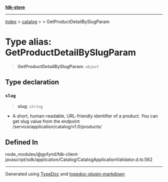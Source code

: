 [**fdk-store**](../../../README.md)
***

[Index](../../../API.md) > [catalog](../../README.md) > [<internal>](../README.md) > GetProductDetailBySlugParam

# Type alias: GetProductDetailBySlugParam

> **GetProductDetailBySlugParam**: `object`

## Type declaration

### `slug`

> **slug**: `string`

- A short, human-readable, URL-friendly identifier of
a product. You can get slug value from the endpoint
/service/application/catalog/v1.0/products/

## Defined In

node\_modules/@gofynd/fdk-client-javascript/sdk/application/Catalog/CatalogApplicationValidator.d.ts:562

***
Generated using [TypeDoc](https://typedoc.org/) and [typedoc-plugin-markdown](https://www.npmjs.com/package/typedoc-plugin-markdown)
